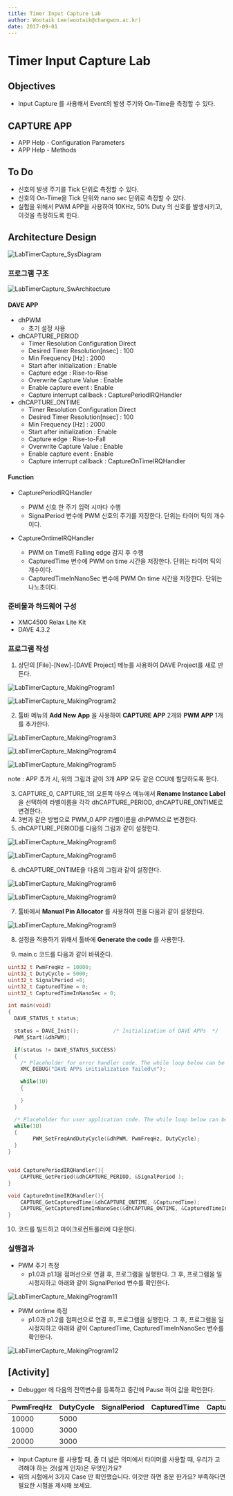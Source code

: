 ```yaml
---
title: Timer Input Capture Lab  
author: Wootaik Lee(wootaik@changwon.ac.kr)  
date: 2017-09-01  
---
```


# Timer Input Capture Lab  



## Objectives

*   Input Capture 를 사용해서 Event의 발생 주기와 On-Time을 측정할 수 있다.




## CAPTURE APP

*   APP Help - Configuration Parameters
*   APP Help - Methods



## To Do

*   신호의 발생 주기를 Tick 단위로 측정할 수 있다.
*   신호의 On-Time을 Tick 단위와 nano sec 단위로 측정할 수 있다.
*   실험을 위해서 PWM APP을 사용하여 10KHz, 50% Duty 의 신호를 발생시키고, 이것을 측정하도록 한다.

## Architecture Design

![LabTimerCapture_SysDiagram](images/LabTimerCapture_SysDiagram.png)



### 프로그램 구조

![LabTimerCapture_SwArchitecture](images/LabTimerCapture_SwArchitecture.png)

#### DAVE APP

* dhPWM
  * 초기 설정 사용
* dhCAPTURE_PERIOD
  * Timer Resolution Configuration  Direct
  * Desired Timer Resolution[nsec] : 100
  * Min Frequency [Hz] : 2000
  * Start after initialization : Enable
  * Capture edge : Rise-to-Rise
  * Overwrite Capture Value : Enable
  * Enable capture event : Enable
  * Capture interrupt callback : CapturePeriodIRQHandler
* dhCAPTURE_ONTIME
  * Timer Resolution Configuration  Direct
  * Desired Timer Resolution[nsec] : 100
  * Min Frequency [Hz] : 2000
  * Start after initialization : Enable
  * Capture edge : Rise-to-Fall
  * Overwrite Capture Value : Enable
  * Enable capture event : Enable
  * Capture interrupt callback : CaptureOnTimeIRQHandler

#### Function

* CapturePeriodIRQHandler
  * PWM 신호 한 주기 입력 시마다 수행
  * SignalPeriod 변수에 PWM 신호의 주기를 저장한다. 단위는 타이머 틱의 개수이다.
* CaptureOntimeIRQHandler

  * PWM on Time의 Falling edge 감지 후 수행
  * CapturedTime 변수에 PWM on time 시간을 저장한다. 단위는 타이머 틱의 개수이다.
  * CapturedTimeInNanoSec 변수에 PWM On time 시간을 저장한다. 단위는 나노초이다.



### 준비물과 하드웨어 구성

* XMC4500 Relax Lite Kit
* DAVE 4.3.2



### 프로그램 작성

1. 상단의 [File]-[New]-[DAVE Project] 메뉴를 사용하여 DAVE Project를 새로 만든다.

![LabTimerCapture_MakingProgram1](images/LabTimerCapture_MakingProgram1.png)

![LabTimerCapture_MakingProgram2](images/LabTimerCapture_MakingProgram2.png)

2. 툴바 메뉴의 **Add New App** 을 사용하여 **CAPTURE APP** 2개와 **PWM APP** 1개를 추가한다.

![LabTimerCapture_MakingProgram3](images/LabTimerCapture_MakingProgram3.png)

![LabTimerCapture_MakingProgram4](images/LabTimerCapture_MakingProgram4.png)

![LabTimerCapture_MakingProgram5](images/LabTimerCapture_MakingProgram5.png)

note : APP 추가 시, 위의 그림과 같이 3개 APP 모두 같은 CCU에 할당하도록 한다.

3. CAPTURE_0, CAPTURE_1의 오른쪽 마우스 메뉴에서 **Rename Instance Label** 을 선택하여 라벨이름을 각각 dhCAPTURE_PERIOD, dhCAPTURE_ONTIME로 변경한다.
4. 3번과 같은 방법으로 PWM_0 APP 라벨이름을 dhPWM으로 변경한다.
5. dhCAPTURE_PERIOD를 다음의 그림과 같이 설정한다.

![LabTimerCapture_MakingProgram6](images/LabTimerCapture_MakingProgram6.png)

![LabTimerCapture_MakingProgram6](images/LabTimerCapture_MakingProgram7.png)

6. dhCAPTURE_ONTIME을 다음의 그림과 같이 설정한다.

![LabTimerCapture_MakingProgram6](images/LabTimerCapture_MakingProgram8.png)

![LabTimerCapture_MakingProgram9](images/LabTimerCapture_MakingProgram9.png)

7. 툴바에서 **Manual Pin Allocator** 를 사용하여 핀을 다음과 같이 설정한다.

![LabTimerCapture_MakingProgram9](images/LabTimerCapture_MakingProgram10.png)

8. 설정을 적용하기 위해서 툴바에 **Generate the code** 를 사용한다.

9. main.c 코드를 다음과 같이 바꿔준다.

```c
uint32_t PwmFreqHz = 10000;
uint32_t DutyCycle = 5000;
uint32_t SignalPeriod =0;
uint32_t CapturedTime = 0;
uint32_t CapturedTimeInNanoSec = 0;

int main(void)
{
  DAVE_STATUS_t status;

  status = DAVE_Init();           /* Initialization of DAVE APPs  */
  PWM_Start(&dhPWM);

  if(status != DAVE_STATUS_SUCCESS)
  {
    /* Placeholder for error handler code. The while loop below can be replaced with an user error handler. */
    XMC_DEBUG("DAVE APPs initialization failed\n");

    while(1U)
    {

    }
  }

  /* Placeholder for user application code. The while loop below can be replaced with user application code. */
  while(1U)
  {
		PWM_SetFreqAndDutyCycle(&dhPWM, PwmFreqHz, DutyCycle);
  }
}


void CapturePeriodIRQHandler(){
    CAPTURE_GetPeriod(&dhCAPTURE_PERIOD, &SignalPeriod );
}

void CaptureOntimeIRQHandler(){
	CAPTURE_GetCapturedTime(&dhCAPTURE_ONTIME, &CapturedTime);
	CAPTURE_GetCapturedTimeInNanoSec(&dhCAPTURE_ONTIME, &CapturedTimeInNanoSec);
}
```



10. 코드를 빌드하고 마이크로컨트롤러에 다운한다.



### 실행결과

* PWM 주기 측정
  * p1.0과 p1.1을 점퍼선으로 연결 후, 프로그램을 실행한다. 그 후, 프로그램을 일시정지하고 아래와 같이 SignalPeriod 변수를 확인한다.

![LabTimerCapture_MakingProgram11](images/LabTimerCapture_MakingProgram11.png)

* PWM ontime 측정
  * p1.0과 p1.2를 점퍼선으로 연결 후, 프로그램을 실행한다. 그 후, 프로그램을 일시정지하고 아래와 같이 CapturedTime, CapturedTimeInNanoSec 변수를 확인한다.

![LabTimerCapture_MakingProgram12](images/LabTimerCapture_MakingProgram12.png)





## [Activity]

*   Debugger 에 다음의 전역변수를 등록하고 중간에 Pause 하여 값을 확인한다.



| PwmFreqHz | DutyCycle | SignalPeriod | CapturedTime | CapturedTimeInNanoSec |
| --------- | --------- | ------------ | ------------ | --------------------- |
| 10000     | 5000      |              |              |                       |
| 10000     | 3000      |              |              |                       |
| 20000     | 3000      |              |              |                       |

*   Input Capture 를 사용할 때, 좀 더 넓은 의미에서 타이머를 사용할 때, 우리가 고려해야 하는 것(설계 인자)은 무엇인가요? 
*   위의 시험에서 3가지 Case 만 확인했습니다.  이것만 하면 충분 한가요? 부족하다면 필요한 시험을 제시해 보세요.